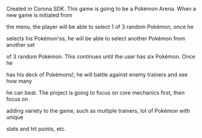Created in Corona SDK. This game is going to be a Pokémon Arena. When a new game is initiated from

the menu, the player will be able to select 1 of 3 random Pokémon, once he

selects his Pokémon'ss, he will be able to select another Pokémon from another set

of 3 random Pokémon. This continues until the user has six Pokémon. Once he

has his deck of Pokémons!, he will battle against enemy trainers and see how many

he can beat. The project is going to focus on core mechanics first, then focus on

adding variety to the game, such as multiple trainers, lot of Pokémon with unique

stats and hit points, etc.
